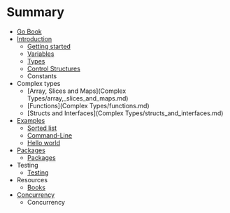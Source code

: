 # Summary

* [Go Book](README.md)
* [Introduction](Introduction)
   * [Getting started](Introduction/getting_started.md)
   * [Variables](Introduction/variables.md)
   * [Types](Introduction/types.md)
   * [Control Structures](Introduction/control_structures.md)
   * Constants
* Complex types
   * [Array, Slices and Maps](Complex Types/array,_slices_and_maps.md)
   * [Functions](Complex Types/functions.md)
   * [Structs and Interfaces](Complex Types/structs_and_interfaces.md)
* [Examples](Examples)
   * [Sorted list](Examples/sorted_list.md)
   * [Command-Line](Examples/command-line.md)
   * [Hello world](Examples/helloworld.md)
* [Packages](Packages)
   * [Packages](Packages/packages.md)
* Testing
   * [Testing](Testing/testing.md)
* Resources
   * [Books](Resources/books.md)
* [Concurrency](Concurrency/concurrency.md)
   * Concurrency

